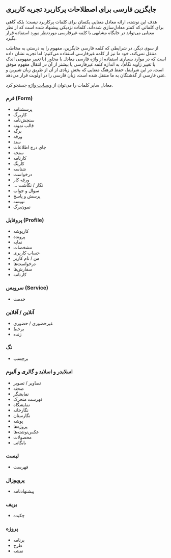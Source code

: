 ## جایگزین فارسی برای اصطلاحات پرکاربرد تجربه کاربری

هدف این نوشته، ارائه معادل معنایی یکسان برای کلمات پرکاربرد نیست؛ بلکه گاهی برای کلماتی که کمتر معادل‌سازی شده‌اند، کلمات نزدیکی پیشنهاد شده است که از نظر معنایی می‌تواند در جایگاه مشابهی با کلمه غیرفارسی موردنظر مورد استفاده قرار بگیرد.

از سوی دیگر، در شرایطی که کلمه فارسی جایگزین، مفهوم را به درستی به مخاطب منتقل نمی‌کند، خود ما نیز از کلمه غیرفارسی استفاده می‌کنیم؛ اما تجربه نشان داده است که در موارد بسیاری استفاده از واژه فارسی معادل یا مجاور (با تغییر مفهومی اندک یا تغییر زاویه نگاه)، به اندازه کلمه غیرفارسی یا بیشتر از آن در انتقال مفهوم موفق است. در این شرایط، حفظ فرهنگ معنایی که بخش زیادی از آن از طریق زبان شیرین و غنی فارسی از گذشتگان به ما منتقل شده است، زبان فارسی را در اولویت قرار می‌دهد.

معادل سایر کلمات را می‌توان از [وبسایت واژه](https://vajehh.com/) جستجو کرد.

### فرم (Form)

- پرسشنامه
- کاربرگ
- سنجش‌نامه
- قالب نمونه
- برگه
- ورقه
- سند
- جای درج اطلاعات
- سنجه
- کارنامه
- کارنگ
- شناسه
- درخواست
- ورقه کار
- ... نگار / نگاشت
- سوال و جواب
- پرسش و پاسخ
- نویسه
- نمون‌برگ

### پروفایل (Profile)

- کارپوشه
- پرونده
- نمایه
- مشخصات
- حساب کاربری
- من / نام کاربر
- درخواست‌ها
- سفارش‌ها
- کارنامه

### سرویس (Service)

- خدمت

### آنلاین / آفلاین

- غیرحضوری / حضوری
- برخط
- زنده

### تگ

- برچسب

### اسلایدر و اسلاید و گالری و آلبوم

- تصاویر / تصویر
- صحنه
- نمایشگر
- فهرست متحرک
- نمایشگاه
- نگارخانه
- نگارستان
- پوشه
- پروژه‌ها
- عکس‌نوشته‌ها
- محصولات
- بایگانی

### لیست

- فهرست

### پروپوزال

- پیشنهادنامه

### بریف

- چکیده

### پروژه

- برنامه
- طرح
- نقشه
